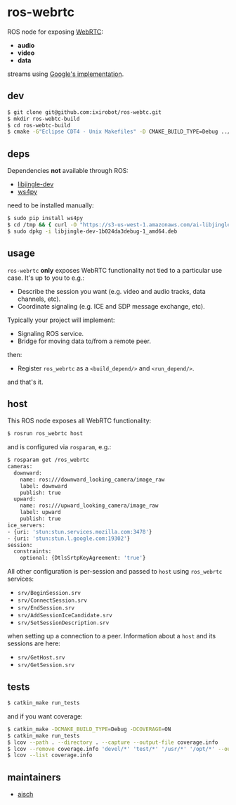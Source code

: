 # ros-webrtc

ROS node for exposing [WebRTC](http://www.webrtc.org/):

- **audio**
- **video**
- **data**

streams using [Google's implementation](https://code.google.com/p/libjingle/).

## dev

```bash
$ git clone git@github.com:ixirobot/ros-webtc.git
$ mkdir ros-webtc-build
$ cd ros-webtc-build
$ cmake -G"Eclipse CDT4 - Unix Makefiles" -D CMAKE_BUILD_TYPE=Debug ../ros-webrtc/
```

## deps

Dependencies **not** available through ROS:

- [libjingle-dev](https://github.com/mayfieldrobotics/webrtc-build)
- [ws4py](https://github.com/Lawouach/WebSocket-for-Python)

need to be installed manually:

```bash
$ sudo pip install ws4py
$ cd /tmp && { curl -O "https://s3-us-west-1.amazonaws.com/ai-libjingle-dev/libjingle-dev-1b024da3debug-1_amd64.deb"; cd -; }
$ sudo dpkg -i libjingle-dev-1b024da3debug-1_amd64.deb
```

## usage

`ros-webrtc` **only** exposes WebRTC functionality not tied to a particular use
case. It's up to you to e.g.:

- Describe the session you want (e.g. video and audio tracks, data channels, etc).
- Coordinate signaling (e.g. ICE and SDP message exchange, etc).

Typically your project will implement:

- Signaling ROS service.
- Bridge for moving data to/from a remote peer.

then:

- Register `ros_webrtc` as a `<build_depend/>` and `<run_depend/>`.

and that's it.

## host

This ROS node exposes all WebRTC functionality:

```bash
$ rosrun ros_webrtc host
```

and is configured via `rosparam`, e.g.:

```bash
$ rosparam get /ros_webrtc
cameras:
  downward:
    name: ros:///downward_looking_camera/image_raw
    label: downward
    publish: true
  upward:
    name: ros:///upward_looking_camera/image_raw
    label: upward
    publish: true
ice_servers:
- {uri: 'stun:stun.services.mozilla.com:3478'}
- {uri: 'stun:stun.l.google.com:19302'}
session:
  constraints:
    optional: {DtlsSrtpKeyAgreement: 'true'}
```

All other configuration is per-session and passed to `host` using `ros_webrtc`
services:

- `srv/BeginSession.srv`
- `srv/ConnectSession.srv`
- `srv/EndSession.srv`
- `srv/AddSessionIceCandidate.srv`
- `srv/SetSessionDescription.srv`

when setting up a connection to a peer. Information about a `host` and its
sessions are here:

- `srv/GetHost.srv`
- `srv/GetSession.srv`

## tests

```bash
$ catkin_make run_tests
```

and if you want coverage:

```bash
$ catkin_make -DCMAKE_BUILD_TYPE=Debug -DCOVERAGE=ON
$ catkin_make run_tests
$ lcov --path . --directory . --capture --output-file coverage.info
$ lcov --remove coverage.info 'devel/*' 'test/*' '/usr/*' '/opt/*' --output-file coverage.info
$ lcov --list coverage.info
```

## maintainers

* [aisch](https://github.com/aisch)
